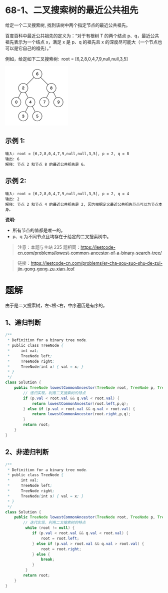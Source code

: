 # 68-1、二叉搜索树的最近公共祖先
给定一个二叉搜索树, 找到该树中两个指定节点的最近公共祖先。

百度百科中最近公共祖先的定义为：“对于有根树 T 的两个结点 p、q，最近公共祖先表示为一个结点 x，满足 x 是 p、q 的祖先且 x 的深度尽可能大（一个节点也可以是它自己的祖先）。”

例如，给定如下二叉搜索树:  root = [6,2,8,0,4,7,9,null,null,3,5]

![](../../images/iv-68-1-binarysearchtree_improved.png)

## 示例 1:
```
输入: root = [6,2,8,0,4,7,9,null,null,3,5], p = 2, q = 8
输出: 6 
解释: 节点 2 和节点 8 的最近公共祖先是 6。
```
## 示例 2:
```
输入: root = [6,2,8,0,4,7,9,null,null,3,5], p = 2, q = 4
输出: 2
解释: 节点 2 和节点 4 的最近公共祖先是 2, 因为根据定义最近公共祖先节点可以为节点本身。
```

**说明:**

- 所有节点的值都是唯一的。
- p、q 为不同节点且均存在于给定的二叉搜索树中。

> 注意：本题与主站 235 题相同：https://leetcode-cn.com/problems/lowest-common-ancestor-of-a-binary-search-tree/

> 链接：https://leetcode-cn.com/problems/er-cha-sou-suo-shu-de-zui-jin-gong-gong-zu-xian-lcof

# 题解
由于是二叉搜索树，左<根<右，中序遍历是有序的。
## 1、递归判断
```java
/**
 * Definition for a binary tree node.
 * public class TreeNode {
 *     int val;
 *     TreeNode left;
 *     TreeNode right;
 *     TreeNode(int x) { val = x; }
 * }
 */
class Solution {
    public TreeNode lowestCommonAncestor(TreeNode root, TreeNode p, TreeNode q) {
        // 递归实现，利用二叉搜索树的特点
        if (p.val < root.val && q.val < root.val) {
            return lowestCommonAncestor(root.left,p,q);
        } else if (p.val > root.val && q.val > root.val) {
            return lowestCommonAncestor(root.right,p,q);
        }
        return root;
    }
}
```

## 2、非递归判断
```java
/**
 * Definition for a binary tree node.
 * public class TreeNode {
 *     int val;
 *     TreeNode left;
 *     TreeNode right;
 *     TreeNode(int x) { val = x; }
 * }
 */
class Solution {
    public TreeNode lowestCommonAncestor(TreeNode root, TreeNode p, TreeNode q) {
        // 迭代实现，利用二叉搜索树的特点
         while (root != null) {
            if (p.val < root.val && q.val < root.val) {
                root = root.left;
            } else if (p.val > root.val && q.val > root.val) {
                root = root.right;
            } else {
                break;
            }
         }
        return root;
    }
}
```